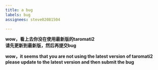 ```yaml
---
title: a bug
labels: bug
assignees: steve02081504

---
```

**wow，看上去你没在使用最新版的taromati2**  
**请先更新到最新版，然后再提交bug**


**wow，it seems that you are not using the latest version of taromati2**  
**please update to the latest version and then submit the bug**
